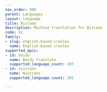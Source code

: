 ```yaml
---
nav_order: 998
parent: Languages
layout: language
title: Bislama
description: Machine translation for Bislama
code: bi
family:
- slug: english-based-creoles
  name: English-based creoles
supported_apis:
- id: baidu
  name: Baidu Translate
  supported_language_count: 197
- id: niutrans
  name: Niutrans
  supported_language_count: 302

---
```



